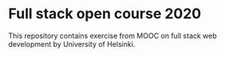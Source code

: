 # Full stack open course 2020

This repository contains exercise from MOOC on full stack web development by University of Helsinki.